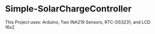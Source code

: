 # Simple-SolarChargeController
This Project uses: Arduino, Two INA219 Sensors, RTC-DS3231, and LCD 16x2
